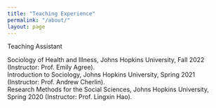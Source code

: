 ```yaml
---
title: "Teaching Experience"
permalink: "/about/"
layout: page
---
```


Teaching Assistant

Sociology of Health and Illness, Johns Hopkins University, Fall 2022 (Instructor: Prof. Emily Agree). \
Introduction to Sociology, Johns Hopkins University, Spring 2021 (Instructor: Prof. Andrew Cherlin). \
Research Methods for the Social Sciences, Johns Hopkins University, Spring 2020 (Instructor: Prof. Lingxin Hao).
